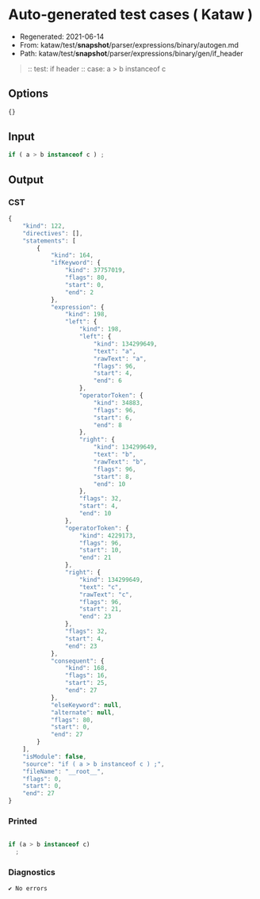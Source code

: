 # Auto-generated test cases ( Kataw )
- Regenerated: 2021-06-14
- From: kataw/test/__snapshot__/parser/expressions/binary/autogen.md
- Path: kataw/test/__snapshot__/parser/expressions/binary/gen/if_header
> :: test: if header
> :: case: a > b instanceof c
## Options

`````js
{}
`````
## Input

`````js
if ( a > b instanceof c ) ;
`````
## Output

### CST

```javascript
{
    "kind": 122,
    "directives": [],
    "statements": [
        {
            "kind": 164,
            "ifKeyword": {
                "kind": 37757019,
                "flags": 80,
                "start": 0,
                "end": 2
            },
            "expression": {
                "kind": 198,
                "left": {
                    "kind": 198,
                    "left": {
                        "kind": 134299649,
                        "text": "a",
                        "rawText": "a",
                        "flags": 96,
                        "start": 4,
                        "end": 6
                    },
                    "operatorToken": {
                        "kind": 34883,
                        "flags": 96,
                        "start": 6,
                        "end": 8
                    },
                    "right": {
                        "kind": 134299649,
                        "text": "b",
                        "rawText": "b",
                        "flags": 96,
                        "start": 8,
                        "end": 10
                    },
                    "flags": 32,
                    "start": 4,
                    "end": 10
                },
                "operatorToken": {
                    "kind": 4229173,
                    "flags": 96,
                    "start": 10,
                    "end": 21
                },
                "right": {
                    "kind": 134299649,
                    "text": "c",
                    "rawText": "c",
                    "flags": 96,
                    "start": 21,
                    "end": 23
                },
                "flags": 32,
                "start": 4,
                "end": 23
            },
            "consequent": {
                "kind": 168,
                "flags": 16,
                "start": 25,
                "end": 27
            },
            "elseKeyword": null,
            "alternate": null,
            "flags": 80,
            "start": 0,
            "end": 27
        }
    ],
    "isModule": false,
    "source": "if ( a > b instanceof c ) ;",
    "fileName": "__root__",
    "flags": 0,
    "start": 0,
    "end": 27
}
```

### Printed

```javascript

if (a > b instanceof c)
  ;

```

### Diagnostics

```javascript
✔ No errors
```

